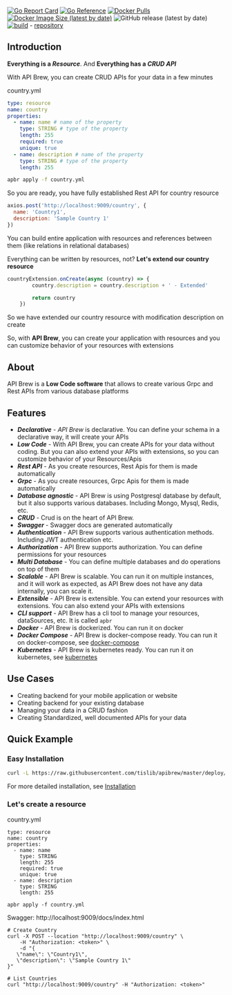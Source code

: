 [![Go Report Card](https://goreportcard.com/badge/github.com/tislib/apibrew)](https://goreportcard.com/report/github.com/tislib/apibrew)
[![Go Reference](https://pkg.go.dev/badge/github.com/tislib/apibrew.svg)](https://pkg.go.dev/github.com/tislib/apibrew)
[![Docker Pulls](https://img.shields.io/docker/pulls/tislib/apibrew)](https://hub.docker.com/r/tislib/apibrew)
[![Docker Image Size (latest by date)](https://img.shields.io/docker/image-size/tislib/apibrew)](https://hub.docker.com/r/tislib/apibrew)
![GitHub release (latest by date)](https://img.shields.io/github/v/release/tislib/apibrew)  [![build](https://github.com/tislib/apibrew/actions/workflows/build.yml/badge.svg?branch=master)](https://github.com/tislib/apibrew/actions/workflows/build.yml) -  [repository](https://github.com/tislib/apibrew)


## Introduction
**Everything is a *Resource***. And **Everything has a *CRUD API***

With API Brew, you can create CRUD APIs for your data in a few minutes

country.yml
```yaml
type: resource
name: country
properties:
  - name: name # name of the property
    type: STRING # type of the property
    length: 255
    required: true
    unique: true
  - name: description # name of the property
    type: STRING # type of the property
    length: 255
```

```bash
apbr apply -f country.yml
```
So you are ready, you have fully established Rest API for country resource

```javascript
axios.post('http://localhost:9009/country', {
  name: 'Country1',
  description: 'Sample Country 1'
})
```

You can build entire application with resources and references between them (like relations in relational databases)

Everything can be written by resources, not?
**Let's extend our country resource**

```javascript
countryExtension.onCreate(async (country) => {
        country.description = country.description + ' - Extended'

        return country
    })
```
So we have extended our country resource with modification description on create

So, with **API Brew**, you can create your application with resources and you can customize behavior of your resources with extensions

## About
API Brew is a **Low Code software** that allows to create various Grpc and Rest APIs from various database platforms

## Features

* ***Declarative*** - *API Brew* is declarative. You can define your schema in a declarative way, it will create your APIs
* ***Low Code*** - With API Brew, you can create APIs for your data without coding. But you can also extend your APIs with
  extensions, so you can customize behavior of your Resources/Apis
* ***Rest API*** - As you create resources, Rest Apis for them is made automatically
* ***Grpc*** - As you create resources, Grpc Apis for them is made automatically
* ***Database agnostic*** - API Brew is using Postgresql database by default, but it also supports various databases. Including Mongo, Mysql, Redis, etc.
* ***CRUD*** - Crud is on the heart of API Brew.
* ***Swagger*** - Swagger docs are generated automatically
* ***Authentication*** - API Brew supports various authentication methods. Including JWT authentication etc.
* ***Authorization*** - API Brew supports authorization. You can define permissions for your resources
* ***Multi Database*** - You can define multiple databases and do operations on top of them
* ***Scalable*** - API Brew is scalable. You can run it on multiple instances, and it will work as expected, as API Brew does not have any data internally, you can scale it.
* ***Extensible*** - API Brew is extensible. You can extend your resources with extensions. You can also extend your APIs with extensions
* ***CLI support*** - API Brew has a cli tool to manage your resources, dataSources, etc. It is called `apbr`
* ***Docker*** - API Brew is dockerized. You can run it on docker
* ***Docker Compose*** - API Brew is docker-compose ready. You can run it on docker-compose, see [docker-compose](deploy/docker-compose)
* ***Kubernetes*** - API Brew is kubernetes ready. You can run it on kubernetes, see [kubernetes](deploy/kubernetes)

## Use Cases

* Creating backend for your mobile application or website
* Creating backend for your existing database
* Managing your data in a CRUD fashion
* Creating Standardized, well documented APIs for your data


## Quick Example

### Easy Installation

```bash
curl -L https://raw.githubusercontent.com/tislib/apibrew/master/deploy/easy-install/run.sh | bash
```

For more detailed installation, see [Installation](https://apibrew.tislib.net/docs/installation)

### Let's create a resource

country.yml

```
type: resource
name: country
properties:
  - name: name
    type: STRING
    length: 255
    required: true
    unique: true
  - name: description
    type: STRING
    length: 255
```

```
apbr apply -f country.yml
```

Swagger: http://localhost:9009/docs/index.html

```
# Create Country
curl -X POST --location "http://localhost:9009/country" \
    -H "Authorization: <token>" \
    -d "{
   \"name\": \"Country1\",
   \"description\": \"Sample Country 1\"
}"

# List Countries
curl "http://localhost:9009/country" -H "Authorization: <token>"
```

